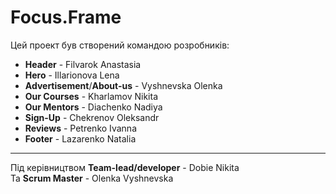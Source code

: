 # Focus.Frame

Цей проект був створений командою розробників:

- **Header** - Filvarok Anastasia 
- **Hero** - Illarionova Lena 
- **Advertisement**/**About-us** - Vyshnevska Olenka 
- **Our Courses** - Kharlamov Nikita
- **Our Mentors** - Diachenko Nadiya
- **Sign-Up** - Chekrenov Oleksandr
- **Reviews** - Petrenko Ivanna
- **Footer** - Lazarenko Natalia 

---

Під керівництвом __Team-lead/developer__ - Dobie Nikita
<br>Та __Scrum Master__ - Olenka Vyshnevska</br>

